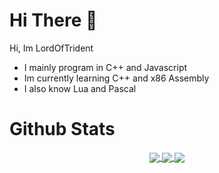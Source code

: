 # Hi There 👋
Hi, Im LordOfTrident
- I mainly program in C++ and Javascript
- Im currently learning C++ and x86 Assembly
- I also know Lua and Pascal

# Github Stats
<p align="center">
  <a href="#">
    <img align="center" src="https://github-readme-stats.vercel.app/api?username=LordsTrident&show_icons=true&theme=nord&border_radius=10" />
  </a>
  <a href="#">
    <img align="center" src="https://github-readme-stats.vercel.app/api/top-langs/?username=LordsTrident&theme=nord&border_radius=10&layout=compact" />
  </a>
  <a href="#">
    <img align="center" src="https://github-readme-stats.vercel.app/api/pin/?username=LordsTrident&theme=nord&border_radius=10&show_owner=true" />
  </a>
</p>
